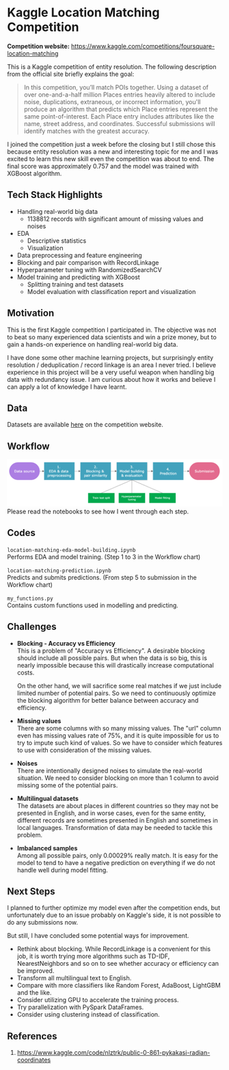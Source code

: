 # Kaggle Location Matching Competition
**Competition website:** https://www.kaggle.com/competitions/foursquare-location-matching


This is a Kaggle competition of entity resolution. The following description from the official site briefly explains the goal:
> In this competition, you’ll match POIs together. Using a dataset of over one-and-a-half million Places entries heavily altered to include noise, duplications, extraneous, or incorrect information, you'll produce an algorithm that predicts which Place entries represent the same point-of-interest. Each Place entry includes attributes like the name, street address, and coordinates. Successful submissions will identify matches with the greatest accuracy.

I joined the competition just a week before the closing but I still chose this because entity resolution was a new and interesting topic for me and I was excited to learn this new skill even the competition was about to end. The final score was approximately 0.757 and the model was trained with XGBoost algorithm.

## Tech Stack Highlights
* Handling real-world big data
    *  1138812 records with significant amount of missing values and noises
* EDA
    * Descriptive statistics
    * Visualization
* Data preprocessing and feature engineering
* Blocking and pair comparison with RecordLinkage
* Hyperparameter tuning with RandomizedSearchCV
* Model training and predicting with XGBoost
    * Splitting training and test datasets
    * Model evaluation with classification report and visualization

## Motivation
This is the first Kaggle competition I participated in. The objective was not to beat so many experienced data scientists and win a prize money, but to gain a hands-on experience on handling real-world big data. 

I have done some other machine learning projects, but surprisingly entity resolution / deduplication / record linkage is an area I never tried. I believe experience in this project will be a very useful weapon when handling big data with redundancy issue. I am curious about how it works and believe I can apply a lot of knowledge I have learnt.

## Data
Datasets are available [here](https://www.kaggle.com/competitions/foursquare-location-matching/data) on the competition website.

## Workflow
![flow](my_images/flow.png)<br>
Please read the notebooks to see how I went through each step.

## Codes
```location-matching-eda-model-building.ipynb```<br>
Performs EDA and model training. (Step 1 to 3 in the Workflow chart)

```location-matching-prediction.ipynb```<br>
Predicts and submits predictions. (From step 5 to submission in the Workflow chart)

```my_functions.py```<br>
Contains custom functions used in modelling and predicting.


## Challenges
* **Blocking - Accuracy vs Efficiency**<br>
    This is a problem of "Accuracy vs Efficiency". A desirable blocking should include all possible pairs. But when the data is so big, this is nearly impossible because this will drastically increase computational costs.
    
    On the other hand, we will sacrifice some real matches if we just include limited number of potential pairs. So we need to continuously optimize the blocking algorithm for better balance between accuracy and efficiency.
* **Missing values**<br>
    There are some columns with so many missing values. The "url" column even has missing values rate of 75%, and it is quite impossible for us to try to impute such kind of values. So we have to consider which features to use with consideration of the missing values.
* **Noises**<br>
    There are intentionally designed noises to simulate the real-world situation. We need to consider blocking on more than 1 column to avoid missing some of the potential pairs.
* **Multilingual datasets**<br>
    The datasets are about places in different countries so they may not be presented in English, and in worse cases, even for the same entity, different records are sometimes presented in English and sometimes in local languages. Transformation of data may be needed to tackle this problem.
* **Imbalanced samples**<br>
    Among all possible pairs, only 0.00029% really match. It is easy for the model to tend to have a negative prediction on everything if we do not handle well during model fitting.

## Next Steps
I planned to further optimize my model even after the competition ends, but unfortunately due to an issue probably on Kaggle's side, it is not possible to do any submissions now.

But still, I have concluded some potential ways for improvement.
* Rethink about blocking. While RecordLinkage is a convenient for this job, it is worth trying more algorithms such as TD-IDF, NearestNeighbors and so on to see whether accuracy or efficiency can be improved.
* Transform all multilingual text to English.
* Compare with more classifiers like Random Forest, AdaBoost, LightGBM and the like.
* Consider utilizing GPU to accelerate the training process.
* Try parallelization with PySpark DataFrames.
* Consider using clustering instead of classification.

## References
1. https://www.kaggle.com/code/nlztrk/public-0-861-pykakasi-radian-coordinates